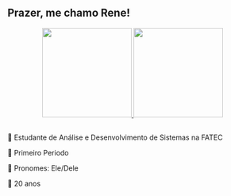 ## Prazer, me chamo Rene!
  
<div align="center">
  <a href="https://www.youtube.com/watch?v=ZuRLOlB4N8U">
  <img height="180" src="https://github-readme-stats.vercel.app/api?username=renefmelo&show_icons=true&theme=radical&include_all_commits=true&count_private=true&custom_title=Carteirinha de programador"/>
  <img height="180" src="https://github-readme-stats.vercel.app/api/top-langs/?username=renefmelo&layout=compact&langs_count=7&theme=radical&custom_title=Linguas que tenho intimidade"/>
</div>
  </a>
  
  ##
🔷 Estudante de Análise e Desenvolvimento de Sistemas na FATEC

🔷 Primeiro Periodo

🔶 Pronomes: Ele/Dele

🔶 20 anos
 ##
 

<!--
**renefmelo/renefmelo** is a ✨ _special_ ✨ repository because its `README.md` (this file) appears on your GitHub profile.

Here are some ideas to get you started:

- 🔭 I’m currently working on ...
- 🌱 I’m currently learning ...
- 👯 I’m looking to collaborate on ...
- 🤔 I’m looking for help with ...
- 💬 Ask me about ...
- 📫 How to reach me: ...
- 😄 Pronouns: ...
- ⚡ Fun fact: ...
-->
